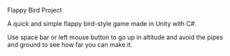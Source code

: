 Flappy Bird Project

A quick and simple flappy bird-style game made in Unity with C#.

Use space bar or left mouse button to go up in altitude and avoid the pipes and ground to see how far you can make it.
